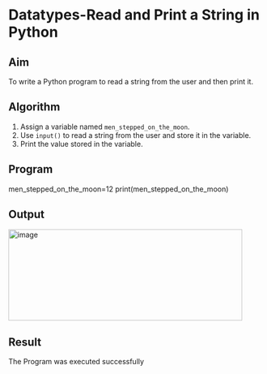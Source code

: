 # Datatypes-Read and Print a String in Python

##  Aim
To write a Python program to read a string from the user and then print it.

## Algorithm
1. Assign a variable named `men_stepped_on_the_moon`.
2. Use `input()` to read a string from the user and store it in the variable.
3. Print the value stored in the variable.

## Program
men_stepped_on_the_moon=12
print(men_stepped_on_the_moon)
## Output
<img width="462" height="180" alt="image" src="https://github.com/user-attachments/assets/0484f735-bd93-4aef-8cd9-0bbd0e4c4bf4" />

## Result
The Program was executed successfully
